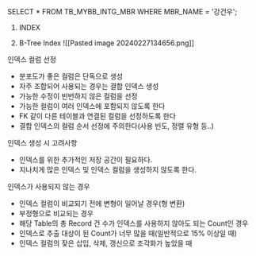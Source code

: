 SELECT * FROM TB_MYBB_INTG_MBR
WHERE MBR_NAME = '강건우';


1) INDEX

1) B-Tree Index
![[Pasted image 20240227134656.png]]

인덱스 컬럼 선정
- 분포도가 좋은 컬럼은 단독으로 생성
- 자주 조합되어 사용되는 경우는 결합 인덱스 생성
- 가능한 수정이 빈번하지 않은 컬럼을 선정
- 가능한 컬럼이 여러 인덱스에 포함되지 않도록 한다
- FK 같이 다른 테이블과 연결된 컬럼을 선정하도록 한다
- 결합 인덱스의 컬럼 순서 선정에 주의한다(사용 빈도, 정렬 유형 등..)

인덱스 생성 시 고려사항

- 인덱스를 위한 추가적인 저장 공간이 필요하다.
- 지나치게 많은 인덱스 및 인덱스 컬럼을 생성하지 않도록 한다.

인덱스가 사용되지 않는 경우
 - 인덱스 컬럼이 비교되기 전에 변형이 일어날 경우(형 변환)
 - 부정형으로 비교되는 경우
 - 해당 Table의 총 Record 건  수가 인덱스를 사용하지 않아도 되는 Count인 경우
 - 인덱스로 추출 대상이 된 Count가 너무 많을 때(일반적으로 15% 이상일 때)
 - 인덱스 컬럼의 잦은 삽입, 삭제, 갱신으로 조각화가 높았을 때